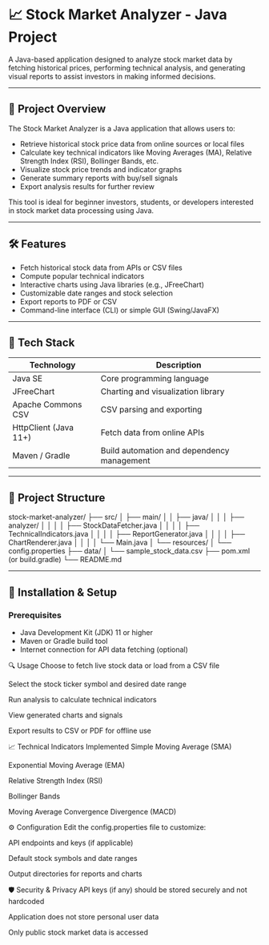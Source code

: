 # 📈 Stock Market Analyzer - Java Project

A Java-based application designed to analyze stock market data by fetching historical prices, performing technical analysis, and generating visual reports to assist investors in making informed decisions.

---

## 🚀 Project Overview

The Stock Market Analyzer is a Java application that allows users to:

- Retrieve historical stock price data from online sources or local files
- Calculate key technical indicators like Moving Averages (MA), Relative Strength Index (RSI), Bollinger Bands, etc.
- Visualize stock price trends and indicator graphs
- Generate summary reports with buy/sell signals
- Export analysis results for further review

This tool is ideal for beginner investors, students, or developers interested in stock market data processing using Java.

---

## 🛠️ Features

- Fetch historical stock data from APIs or CSV files
- Compute popular technical indicators
- Interactive charts using Java libraries (e.g., JFreeChart)
- Customizable date ranges and stock selection
- Export reports to PDF or CSV
- Command-line interface (CLI) or simple GUI (Swing/JavaFX)

---

## 🧱 Tech Stack

| Technology       | Description                          |
|------------------|------------------------------------|
| Java SE          | Core programming language           |
| JFreeChart       | Charting and visualization library |
| Apache Commons CSV | CSV parsing and exporting          |
| HttpClient (Java 11+) | Fetch data from online APIs       |
| Maven / Gradle   | Build automation and dependency management |

---

## 📁 Project Structure

stock-market-analyzer/
├── src/
│ ├── main/
│ │ ├── java/
│ │ │ ├── analyzer/
│ │ │ │ ├── StockDataFetcher.java
│ │ │ │ ├── TechnicalIndicators.java
│ │ │ │ ├── ReportGenerator.java
│ │ │ │ ├── ChartRenderer.java
│ │ │ │ └── Main.java
│ └── resources/
│ └── config.properties
├── data/
│ └── sample_stock_data.csv
├── pom.xml (or build.gradle)
└── README.md



---

## 🔧 Installation & Setup

### Prerequisites

- Java Development Kit (JDK) 11 or higher
- Maven or Gradle build tool
- Internet connection for API data fetching (optional)



🔍 Usage
Choose to fetch live stock data or load from a CSV file

Select the stock ticker symbol and desired date range

Run analysis to calculate technical indicators

View generated charts and signals

Export results to CSV or PDF for offline use

📈 Technical Indicators Implemented
Simple Moving Average (SMA)

Exponential Moving Average (EMA)

Relative Strength Index (RSI)

Bollinger Bands

Moving Average Convergence Divergence (MACD)

⚙️ Configuration
Edit the config.properties file to customize:

API endpoints and keys (if applicable)

Default stock symbols and date ranges

Output directories for reports and charts

🛡️ Security & Privacy
API keys (if any) should be stored securely and not hardcoded

Application does not store personal user data

Only public stock market data is accessed
